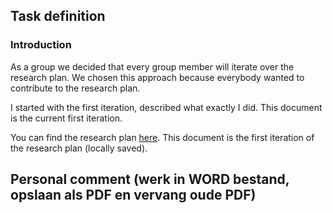 ## Task definition

### Introduction
As a group we decided that every group member will iterate over the research plan. We chosen this approach because everybody wanted to contribute to the research plan. 

I started with the first iteration, described what exactly I did. This document is the current first iteration. 

You can find the research plan [here](/Evidence/Research%20Project/Research%20plan%20by%20Matt%20V1.pdf). This document is the first iteration of the research plan (locally saved). 

## Personal comment (werk in WORD bestand, opslaan als PDF en vervang oude PDF)